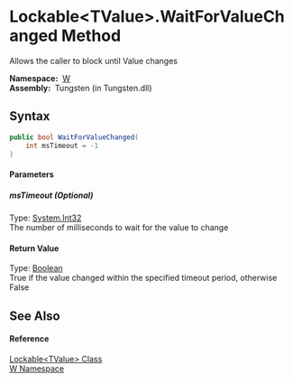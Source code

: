 Lockable&lt;TValue>.WaitForValueChanged Method
==============================================
   Allows the caller to block until Value changes

  **Namespace:**  [W][1]  
  **Assembly:**  Tungsten (in Tungsten.dll)

Syntax
------

```csharp
public bool WaitForValueChanged(
	int msTimeout = -1
)
```

#### Parameters

##### *msTimeout* (Optional)
Type: [System.Int32][2]  
The number of milliseconds to wait for the value to change

#### Return Value
Type: [Boolean][3]  
True if the value changed within the specified timeout period, otherwise False

See Also
--------

#### Reference
[Lockable&lt;TValue> Class][4]  
[W Namespace][1]  

[1]: ../README.md
[2]: http://msdn.microsoft.com/en-us/library/td2s409d
[3]: http://msdn.microsoft.com/en-us/library/a28wyd50
[4]: README.md